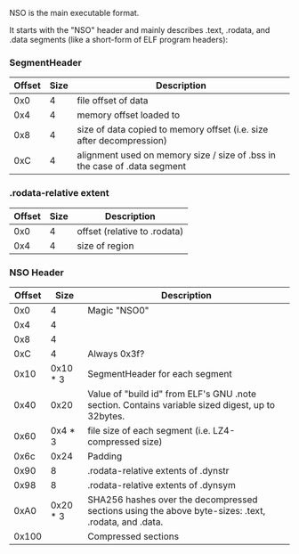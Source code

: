 NSO is the main executable format.

It starts with the "NSO" header and mainly describes .text, .rodata, and
.data segments (like a short-form of ELF program
headers):

### SegmentHeader

| Offset | Size | Description                                                               |
| ------ | ---- | ------------------------------------------------------------------------- |
| 0x0    | 4    | file offset of data                                                       |
| 0x4    | 4    | memory offset loaded to                                                   |
| 0x8    | 4    | size of data copied to memory offset (i.e. size after decompression)      |
| 0xC    | 4    | alignment used on memory size / size of .bss in the case of .data segment |

### .rodata-relative extent

| Offset | Size | Description                  |
| ------ | ---- | ---------------------------- |
| 0x0    | 4    | offset (relative to .rodata) |
| 0x4    | 4    | size of region               |

### NSO Header

| Offset | Size      | Description                                                                                         |
| ------ | --------- | --------------------------------------------------------------------------------------------------- |
| 0x0    | 4         | Magic "NSO0"                                                                                        |
| 0x4    | 4         |                                                                                                     |
| 0x8    | 4         |                                                                                                     |
| 0xC    | 4         | Always 0x3f?                                                                                        |
| 0x10   | 0x10 \* 3 | SegmentHeader for each segment                                                                      |
| 0x40   | 0x20      | Value of "build id" from ELF's GNU .note section. Contains variable sized digest, up to 32bytes.    |
| 0x60   | 0x4 \* 3  | file size of each segment (i.e. LZ4-compressed size)                                                |
| 0x6c   | 0x24      | Padding                                                                                             |
| 0x90   | 8         | .rodata-relative extents of .dynstr                                                                 |
| 0x98   | 8         | .rodata-relative extents of .dynsym                                                                 |
| 0xA0   | 0x20 \* 3 | SHA256 hashes over the decompressed sections using the above byte-sizes: .text, .rodata, and .data. |
| 0x100  |           | Compressed sections                                                                                 |
